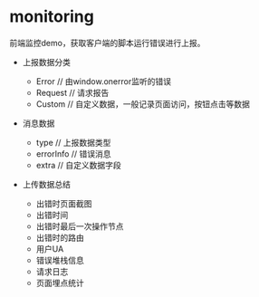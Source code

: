 # monitoring
前端监控demo，获取客户端的脚本运行错误进行上报。


 - 上报数据分类
   - Error   // 由window.onerror监听的错误
   - Request // 请求报告
   - Custom  // 自定义数据，一般记录页面访问，按钮点击等数据
   
 - 消息数据
   - type      // 上报数据类型
   - errorInfo // 错误消息
   - extra     // 自定义数据字段
 
 - 上传数据总结
   - 出错时页面截图
   - 出错时间
   - 出错时最后一次操作节点
   - 出错时的路由
   - 用户UA
   - 错误堆栈信息
   - 请求日志
   - 页面埋点统计
   
   

